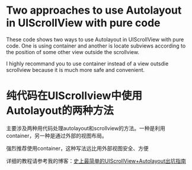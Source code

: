 # Two approaches to use Autolayout in UIScrollView with pure code

These code shows two ways to use Autolayout in UIScrollView with pure code. One is using container and another is locate subviews according to the position of some other view outside the scrollview.

I highly recommand you to use container instead of a view outsdie scrollview because it is much more safe and convenient.

# 纯代码在UIScrollview中使用Autolayout的两种方法

主要涉及两种用代码处理autolayout和scrollview的方法。一种是利用container，另一种是通过外部的视图布局。

强烈推荐使用container，这种写法远比用外部视图安全、方便

详细的教程请参考我的博客：[史上最简单的UIScrollView+Autolayout出坑指南](http://www.jianshu.com/p/f7f1ba67c3ca)

